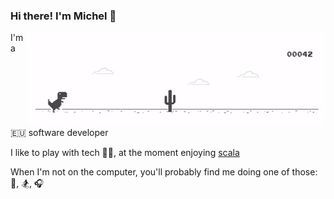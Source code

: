 ### Hi there! I'm Michel 👋

<picture>
  <source media="(prefers-color-scheme: dark)" srcset="assets/dino_dark.gif">
  <img align="right" src="assets/dino.gif">
</picture>

I'm a 🇪🇺 software developer

I like to play with tech 🧑‍💻, at the moment enjoying [scala](https://www.scala-lang.org)

When I'm not on the computer, you'll probably find me doing one of those: 🚴, 🏂, 🎧
